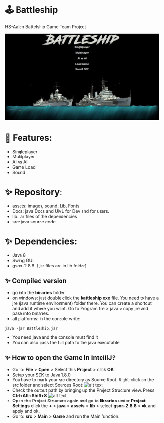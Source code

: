 # 🕹 Battleship 
HS-Aalen Battelship Game Team Project

![alt text](assets/images/StartScreen.JPG?raw=true)

# 👾 Features: 
- Singleplayer
- Multiplayer
- AI vs AI
- Game Load
- Sound

# ✨ Repository: 
<ul>
    <li>assets: images, sound, Lib, Fonts</li>
    <li>Docs: java Docs and UML for Dev and for users.</li>
    <li>lib: jar files of the dependencies</li>
    <li>src: java source code</li>
</ul>

# ✨ Dependencies:
<ul>
    <li>Java 8</li>
    <li>Swing GUI</li>
    <li>gson-2.8.6. (.jar files are in lib folder)</li>
</ul>

## ✨ Compiled version

- go into the **binaries** folder
- on windows: just double click the **battleship.exe** file. You need to have a jre (java runtime environment) folder there. You can create a shortcut and add it where you want.
Go to Program file > java > copy jre and pase into binaries.
- all platforms: in the console write:
```shell script
java -jar Battleship.jar
```
- You need java and the console must find it
- You can also pass the full path to the java executable

## ✨ How to open the Game in IntelliJ?
- Go to: **File** > **Open** > Select this **Project** > click **OK**
- Setup your SDK to Java 1.8.0
- You have to mark your src directory as Source Root.
  Right-click on the src folder and select Sources Root:
  ![alt text](https://i.stack.imgur.com/r6yjz.png)
- Check the output path by bringing up the Project Structure view.
  Press **Ctrl+Alt+Shift+S**
  ![alt text](https://i.stack.imgur.com/1yD7Y.png)
- Open the Project Structure again and go to **libraries** under **Project Settings**
click the **+** > **java** > **assets** > **lib** > select **gson-2.8.6** > **ok**
and apply and ok.
- Go to: **src** > **Main** > **Game** and run the Main function.

